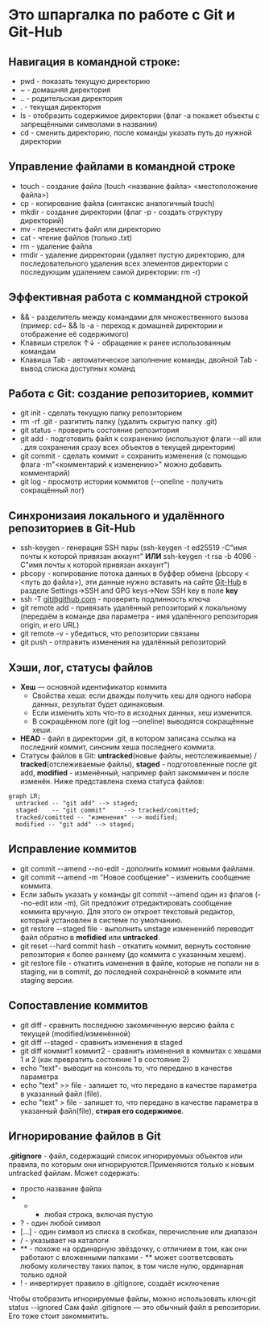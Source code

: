 # Это шпаргалка по работе с Git и Git-Hub


## Навигация в командной строке: 
* pwd - показать текущую директорию
* ~ - домашняя директория
* .. - родительская директория
* . - текущая директория
* ls - отобразить содержимое директории (флаг -a покажет объекты с запрещёнными символами в названии)
* cd - сменить директорию, после команды указать путь до нужной директории

## Управление файлами в командной строке
* touch - создание файла (touch <название файла> <местоположение файла>)
* cp - копирование файла (синтаксис аналогичный touch)
* mkdir - создание директории (флаг -p - создать структуру директорий)
* mv - переместить файл или директорию
* cat - чтение файлов (только .txt)
* rm - удаление файла 
* rmdir - удаление дирректории (удаляет пустую директорию, для последовательного удаления всех элементов директории с последующим удалением самой директории: rm -r)


## Эффективная работа с коммандной строкой
* && - разделитель между командами для множественного вызова (пример: cd~ && ls -a - переход к домашней директории и отображение её содержимого)
* Клавиши стрелок ↑↓ - обращение к ранее использованным командам
* Клавиша Tab - автоматическое заполнение команды, двойной Tab - вывод списка доступных команд

## Работа с Git: создание репозиториев, коммит 
* git init - сделать текущую папку репозиторием
* rm -rf .git - разгитить папку (удалить скрытую папку .git)
* git status - проверить состояние репозитория
* git add - подготовить файл к сохранению (используют флаги --all или . для сохранения сразу всех объектов в текущей директории)
* git commit - сделать коммит = сохранить изменения (с помощью флага -m"<комментарий к изменению>" можно добавить комментарий)
* git log - просмотр истории коммитов (--oneline - получить сокращённый лог)
 
## Синхронизаия локального и удалённого репозиториев в Git-Hub
* ssh-keygen - генерация SSH пары (ssh-keygen -t ed25519 -C"имя почты к которой привязан аккаунт" **ИЛИ** ssh-keygen -t rsa -b 4096 -C"имя почты к которой привязан аккаунт")
* pbcopy - копирование потока данных в буффер обмена (pbcopy < <путь до файла>), эти данные нужно вставить на сайте [Git-Hub](https://github.com "Сайт Git-Hub") в разделе Settings->SSH and GPG keys->New SSH key в поле **key**
* ssh -T git@github.com - проверить подлинность ключа
* git remote add - привязать удалённый репозиторий к локальному (передаём в команде два параметра - имя удалённого репозитория origin, и его URL)
* git remote -v - убедиться, что репозитории связаны
* git push - отправить изменения на удалённый репозиторий

## Хэши, лог, статусы файлов
* __Хеш__ — основной идентификатор коммита 
    * Свойства хеша: если дважды получить хеш для одного набора данных, результат будет одинаковым.
    * Если изменить хоть что-то в исходных данных, хеш изменится.
    * В сокращённом логе (git log --oneline) выводятся сокращённые хеши.
* __HEAD__ - файл в директории .git, в котором записана ссылка на последний коммит, синоним хеша последнего коммита. 
* Статусы файлов в Git: __untracked__(новые файлы, неотслеживаемые) / __tracked__(отслеживаемые файлы), __staged__ - подготовленные после git add, __modified__ - изменённый, например файл закоммичен и после изменён. Ниже представлена схема статуса файлов: 


```mermaid
graph LR;
  untracked -- "git add" --> staged;
  staged    -- "git commit"     --> tracked/comitted;
  tracked/comitted -- "изменения" --> modified;
  modified -- "git add" --> staged;
``` 
## Исправление коммитов
* git commit --amend --no-edit - дополнить коммит новыми файлами.
* git commit --amend -m "Новое сообщение" - изменить сообщение коммита.
* Если забыть указать у команды git commit --amend один из флагов (--no-edit или -m), Git предложит отредактировать сообщение коммита вручную. Для этого он откроет текстовый редактор, который установлен в системе по умолчанию. 
* git restore --staged file - выполнить unstage измененийб переводит файл обратно в **mofidied** или **untracked**.
* git reset --hard commit hash - откатить коммит, вернуть состояние репозитория к более раннему (до коммита с указанным хешем).
* git restore file - откатить изменения в файле, которые не попали ни в staging, ни в commit, до последней сохранённой в коммите или staging версии.

## Сопоставление коммитов 
* git diff - сравнить последнюю закомиченную версию файла с текущей (modified/изменённой)
* git diff --staged - сравнить изменения в staged 
* git diff коммит1 коммит2 - сравнить изменения в коммитах с хешами 1 и 2 (как превратить состояние 1 в состояние 2)
* echo "text"- выводит на консоль то, что передано в качестве параметра 
* echo "text" >> file - запишет то, что передано в качестве параметра в указанный файл (file).
* echo "text" > file - запишет то, что передано в качестве параметра в указанный файл(file), **стирая его содержимое**.

## Игнорирование файлов в Git
__.gitignore__ - файл, содержащий список игнорируемых объектов или правила, по которым они игнорируются.Применяются только к новым untracked файлам. Может содержать: 

* просто название файла 
* * - любая строка, включая пустую 
* ? - один любой символ
* [...] - один символ из списка в скобках, перечисление или диапазон
* / - указывает на каталоги 
* ** - похоже на ординарную звёздочку, с отличием в том, как они работают с вложенными папками - ** может соответсвовать любому количеству таких папок, в том числе нулю, ординарная только одной
* ! - инвертирует правило в .gitignore, создаёт исключение


Чтобы отобразить игнорируемые файлы, можно использовать ключ:git status --ignored
Сам файл .gitignore — это обычный файл в репозитории. Его тоже стоит закоммитить.